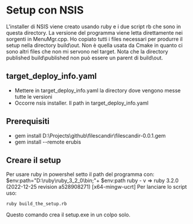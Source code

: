 # Setup con NSIS
L'installer di NSIS viene creato usando ruby e i due script rb che sono in questa directory.
La versione del programma viene letta direttamente nei sorgenti in MenuMgr.cpp.
Ho copiato tutti i files necessari per produrre il setup nella directory build\out.
Non è quella usata da Cmake in quanto ci sono altri files che non mi servono nel target.
Nota che la directory published build\published non può essere un parent di build\out.

## target_deploy_info.yaml
- Mettere in target_deploy_info.yaml la directory dove vengono messe tutte le versioni
- Occorre nsis installer. Il path in target_deploy_info.yaml

## Prerequisiti
- gem install D:\Projects\github\filescandir\filescandir-0.0.1.gem
- gem install --remote erubis

## Creare il setup
Per usare ruby in powershel setto il path del programma con:
    $env:path="D:\ruby\ruby_3_2_0\bin;"+ $env:path
    ruby - v
    => ruby 3.2.0 (2022-12-25 revision a528908271) [x64-mingw-ucrt]
Per lanciare lo script uso:

    ruby build_the_setup.rb
Questo comando crea il setup.exe in un colpo solo. 

